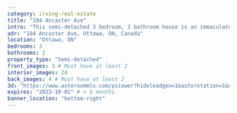 ```yaml
---
category: irving-real-estate
title: "184 Ancaster Ave"
intro: "This semi-detached 3 bedroom, 2 bathroom house is an immaculate home located in a fantastic location. The interior of the house is well-maintained and spotlessly clean, making it ready to move in. The property offers three well-proportioned bedrooms, which are perfect for a growing family or those looking for extra space."
adr: "184 Ancaster Ave, Ottawa, ON, Canada"
location: "Ottawa, ON"
bedrooms: 3
bathrooms: 2
property_type: "Semi-detached"
front_images: 3 # Must have at least 2
interior_images: 24
back_images: 4 # Must have at least 2
3d: "https://www.asteroommls.com/pviewer?hideleadgen=1&autorotation=1&defaultviewdollhouse=0&showdollhousehotspot=1&stopbgaudio=1&autonav=0&token=SUvbCKDfh0_I6bJlMfbdRA"
expires: "2023-10-01" # + 5 months
banner_location: "bottom-right"
---
```

